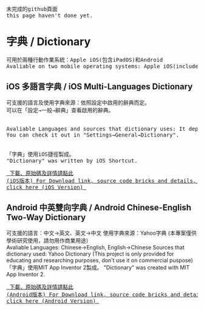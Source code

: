 <pre>
未完成的github頁面
this page haven't done yet.
</pre>

<h1> 字典 / Dictionary </h1>
<pre>
可用於兩種行動作業系統：Apple iOS(包含iPadOS)和Android
Avaliable on two mobile operating systems: Apple iOS(included iPadOS) and Android
</pre>

<h2>iOS 多語言字典 / iOS Multi-Languages Dictionary</h2>
<pre>
可支援的語言及使用字典來源：依照設定中啟用的辭典而定。
可以在「設定→一般→辭典」查看啟用的辭典。
<br>
Avaliable Languages and sources that dictionary uses: It depends on "dictionaries" enabled in your iOS Setting.
You can check it out in "Settings→General→Dictionary".
<br>
「字典」使用iOS捷徑製成。
"Dictionary" was written by iOS Shortcut.
</pre>

<a href="https://github.com/"><pre>
下載、原始碼及詳情請點此 (iOS版本)
For Download link, source code bricks and details, please click here (iOS Version)
</pre></a>




<h2>Android 中英雙向字典 / Android Chinese-English Two-Way Dictionary</h2>
可支援的語言：中文→英文、英文→中文
使用字典來源：Yahoo字典 (本專案僅供學術研究使用，請勿用作商業用途）
<br>
Avaliable Languages: Chinese→English, English→Chinese
Sources that dictionary used: Yahoo Dictionary
(This project is only provided for educating and researching purposes, don't use it on commercial puspose)
<br>
「字典」使用MIT App Inventor 2製成。
"Dictionary" was created with MIT App Inventor 2.
</pre>

<a href="https://github.com/"><pre>
下載、原始碼及詳情請點此 (Android版本)
For Download link, source code bricks and details, please click here (Android Version)
</pre></a>


